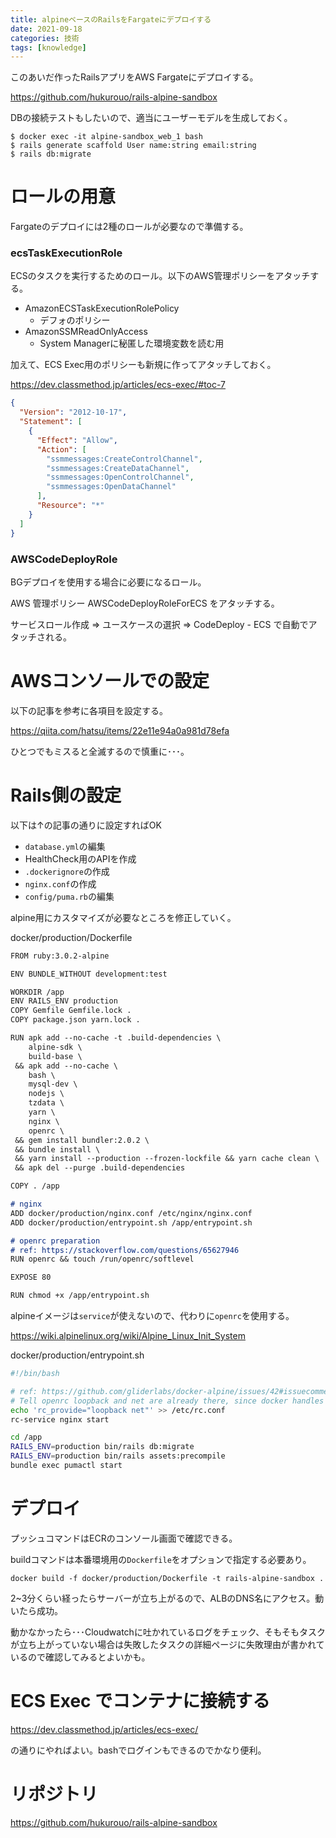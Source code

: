 ```yaml
---
title: alpineベースのRailsをFargateにデプロイする
date: 2021-09-18
categories: 技術
tags: [knowledge]
---
```


このあいだ作ったRailsアプリをAWS Fargateにデプロイする。

https://github.com/hukurouo/rails-alpine-sandbox

DBの接続テストもしたいので、適当にユーザーモデルを生成しておく。

~~~
$ docker exec -it alpine-sandbox_web_1 bash 
$ rails generate scaffold User name:string email:string
$ rails db:migrate
~~~

# ロールの用意

Fargateのデプロイには2種のロールが必要なので準備する。

### ecsTaskExecutionRole

ECSのタスクを実行するためのロール。以下のAWS管理ポリシーをアタッチする。

- AmazonECSTaskExecutionRolePolicy
  - デフォのポリシー
- AmazonSSMReadOnlyAccess
  - System Managerに秘匿した環境変数を読む用

加えて、ECS Exec用のポリシーも新規に作ってアタッチしておく。

https://dev.classmethod.jp/articles/ecs-exec/#toc-7

~~~json
{
  "Version": "2012-10-17",
  "Statement": [
    {
      "Effect": "Allow",
      "Action": [
        "ssmmessages:CreateControlChannel",
        "ssmmessages:CreateDataChannel",
        "ssmmessages:OpenControlChannel",
        "ssmmessages:OpenDataChannel"
      ],
      "Resource": "*"
    }
  ]
}
~~~

### AWSCodeDeployRole

BGデプロイを使用する場合に必要になるロール。

AWS 管理ポリシー AWSCodeDeployRoleForECS をアタッチする。

サービスロール作成 => ユースケースの選択 => CodeDeploy - ECS で自動でアタッチされる。


# AWSコンソールでの設定

以下の記事を参考に各項目を設定する。

https://qiita.com/hatsu/items/22e11e94a0a981d78efa

ひとつでもミスると全滅するので慎重に･･･。

# Rails側の設定

以下は↑の記事の通りに設定すればOK

- `database.yml`の編集
- HealthCheck用のAPIを作成
- `.dockerignore`の作成
- `nginx.conf`の作成
- `config/puma.rb`の編集

alpine用にカスタマイズが必要なところを修正していく。

docker/production/Dockerfile

~~~md
FROM ruby:3.0.2-alpine

ENV BUNDLE_WITHOUT development:test

WORKDIR /app
ENV RAILS_ENV production
COPY Gemfile Gemfile.lock .
COPY package.json yarn.lock .

RUN apk add --no-cache -t .build-dependencies \
    alpine-sdk \
    build-base \
 && apk add --no-cache \
    bash \
    mysql-dev \
    nodejs \
    tzdata \
    yarn \
    nginx \
    openrc \
 && gem install bundler:2.0.2 \
 && bundle install \
 && yarn install --production --frozen-lockfile && yarn cache clean \
 && apk del --purge .build-dependencies

COPY . /app

# nginx
ADD docker/production/nginx.conf /etc/nginx/nginx.conf
ADD docker/production/entrypoint.sh /app/entrypoint.sh

# openrc preparation 
# ref: https://stackoverflow.com/questions/65627946
RUN openrc && touch /run/openrc/softlevel 

EXPOSE 80

RUN chmod +x /app/entrypoint.sh
~~~

alpineイメージは`service`が使えないので、代わりに`openrc`を使用する。

https://wiki.alpinelinux.org/wiki/Alpine_Linux_Init_System

docker/production/entrypoint.sh
~~~bash
#!/bin/bash

# ref: https://github.com/gliderlabs/docker-alpine/issues/42#issuecomment-173825611
# Tell openrc loopback and net are already there, since docker handles the networking
echo 'rc_provide="loopback net"' >> /etc/rc.conf
rc-service nginx start

cd /app
RAILS_ENV=production bin/rails db:migrate
RAILS_ENV=production bin/rails assets:precompile
bundle exec pumactl start
~~~

# デプロイ

プッシュコマンドはECRのコンソール画面で確認できる。

buildコマンドは本番環境用の`Dockerfile`をオプションで指定する必要あり。
~~~
docker build -f docker/production/Dockerfile -t rails-alpine-sandbox .
~~~

2~3分くらい経ったらサーバーが立ち上がるので、ALBのDNS名にアクセス。動いたら成功。

動かなかったら･･･Cloudwatchに吐かれているログをチェック、そもそもタスクが立ち上がっていない場合は失敗したタスクの詳細ページに失敗理由が書かれているので確認してみるとよいかも。

# ECS Exec でコンテナに接続する

https://dev.classmethod.jp/articles/ecs-exec/

の通りにやればよい。bashでログインもできるのでかなり便利。

# リポジトリ

https://github.com/hukurouo/rails-alpine-sandbox

